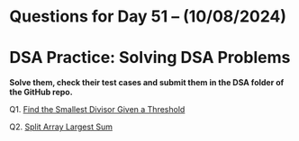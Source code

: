 # Questions for Day 51 – (10/08/2024)
# DSA Practice: Solving DSA Problems


**Solve them, check their test cases and submit them in the DSA folder of the GitHub repo.**

Q1. [Find the Smallest Divisor Given a Threshold](https://leetcode.com/problems/find-the-smallest-divisor-given-a-threshold/description/)

Q2. [Split Array Largest Sum](https://leetcode.com/problems/split-array-largest-sum/description/)
